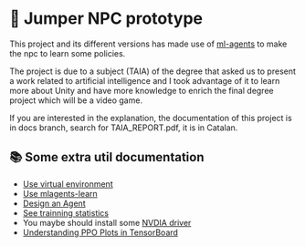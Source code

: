 # :anger: Jumper NPC prototype

This project and its different versions has made use of [ml-agents](https://github.com/Unity-Technologies/ml-agents) to make the npc to learn some policies.

The project is due to a subject (TAIA) of the degree that asked us to present a work related to artificial intelligence and I took advantage of it to learn more about Unity and have more knowledge to enrich the final degree project which will be a video game.

If you are interested in the explanation, the documentation of this project is in docs branch, search for TAIA_REPORT.pdf, it is in Catalan.

## :books: Some extra util documentation

- [Use virtual environment](https://github.com/Unity-Technologies/ml-agents/blob/main/docs/Using-Virtual-Environment.md)
- [Use mlagents-learn](https://github.com/Unity-Technologies/ml-agents/blob/main/docs/Training-ML-Agents.md)
- [Design an Agent](https://github.com/Unity-Technologies/ml-agents/blob/main/docs/Learning-Environment-Design-Agents.md)
- [See trainning statistics](https://github.com/miyamotok0105/unity-ml-agents/blob/master/docs/Using-Tensorboard.md)
- You maybe should install some [NVDIA driver](https://www.tensorflow.org/install/gpu)
- [Understanding PPO Plots in TensorBoard](https://medium.com/aureliantactics/understanding-ppo-plots-in-tensorboard-cbc3199b9ba2)
